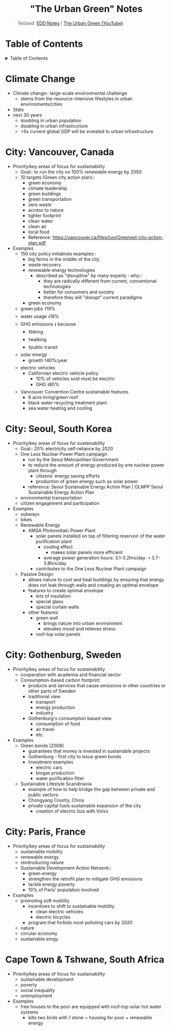<h1 align="center"><b> "The Urban Green" Notes </b></h1>

> Related: [EDD Notes](/tcfs-notes/EDD/README.md) | [The Urban Green (YouTube)](https://www.youtube.com/watch?v=o86Ut6kAEMQ)

<h1> Table of Contents </h1>
<details>
  <summary>Table of Contents</summary>

- [Climate Change](#climate-change)
- [City: Vancouver, Canada](#city-vancouver-canada)
- [City: Seoul, South Korea](#city-seoul-south-korea)
- [City: Gothenburg, Sweden](#city-gothenburg-sweden)
- [City: Paris, France](#city-paris-france)
- [Cape Town & Tshwane, South Africa](#cape-town--tshwane-south-africa)

</details>

# Climate Change
* Climate change:: large-scale environmental challenge
  * stems from the resource-intensive lifestyles in urban environments/cities
* Stats
* next 30 years
  * doubling in urban population
  * doubling in urban infrastructure
  * \>5x current global GDP will be invested to urban infrastructure
# City: Vancouver, Canada
* Priority/key areas of focus for sustainability
  * Goal:: to run the city on 100%  renewable energy by 2050
  * 10 targets (Green city action plan)::
    * green economy
    * climate leadership
    * green buildings
    * green transportation
    * zero waste
    * access to nature
    * lighter footprint
    * clean water
    * clean air
    * local food
    * Reference: https://vancouver.ca/files/cov/Greenest-city-action-plan.pdf
* Examples
  * 150 city policy initiatives examples::
    * big farms in the middle of the city
    * waste recovery
    * renewable energy technologies
      * described as "disruptive" by many experts - why::
        * they are radically different from current, conventional technologies
        * better for consumers and society
        * therefore they will "disrupt" current paradigms
    * green economy
  * green jobs 🠕19%
  * water usage 🠗18%
  * GHG emissions 🠗 because
    * 🠕biking
    * 🠕walking
    * 🠕public transit
  * solar energy
    * growth 🠕40%/year
  * electric vehicles
    * Californian electric vehicle policy
      * 10% of vehicles sold must be electric
      * GHG 🠗80%
  * Vancouver Convention Centre sustainable features
    * 6 acre living/green roof
    * black water recycling treatment plant
    * sea water heating and cooling
# City: Seoul, South Korea
* Priority/key areas of focus for sustainability
  * Goal:: 20% electricity self-reliance by 2020
  * One Less Nuclear Power Plant campaign
    * run by the Seoul Metropolitan Government
    * to reduce the amount of energy produced by one nuclear power plant through
      * citizens’ energy saving efforts
      * production of green energy such as solar power
    * reference: Seoul Sustainable Energy Action Plan | OLNPP Seoul Sustainable Energy Action Plan
  * environmental transportation
  * citizen engagement and participation
* Examples
  * subways
  * bikes
  * Renewable Energy
    * AMSA Photovoltaic Power Plant
      * solar panels installed on top of filtering reservoir of the water purification plant
        * cooling effect
          * makes solar panels more efficient
        * average power generation hours: 3.1-3.2hrs/day ➝ 3.7-3.8hrs/day
      * contributes to the One Less Nuclear Plant campaign
  * Passive Design
    * allows nature to cool and heat buildings by ensuring that energy does not leak through walls and creating an optimal envelope
    * features to create optimal envelope
      * lots of insulation
      * special glass
      * special curtain walls
    * other features
      * green wall
        * brings nature into urban environment
        * elevates mood and relieves stress
      * roof-top solar panels
# City: Gothenburg, Sweden
* Priority/key areas of focus for sustainability
  * cooperation with academia and financial sector
  * Consumption-based carbon footprint
    * products and services that cause emissions in other countries or other parts of Sweden
    * traditional view
      * transport
      * energy production
      * industry
    * Gothenburg's consumption based view
      * consumption of food
      * air travel
      * etc.
* Examples
  * Green bonds [2008]
    * guarantees that money is invested in sustainable projects
    * Gothenburg - first city to issue green bonds
    * Investment examples
      * electric cars
      * biogas production
      * water purification filter
  * Sustainable Lifestyle Scandinavia
    * example of how to help bridge the gap between private and public sectors
    * Chongyang County, China
    * private capital fuels sustainable expansion of the city
      * creation of electric bus with Volvo
# City: Paris, France
* Priority/key areas of focus for sustainability
  * sustainable mobility
  * renewable energy
  * reintroducing nature
  * Sustainable Development Action Network::
    * green energy
    * strengthen the retrofit plan to mitigate GHG emissions
    * tackle energy poverty
    * 10% of Paris' population involved
* Examples
  * promoting soft mobility
    * incentives to shift to sustainable mobility
      * clean electric vehicles
      * electric bicycles
    * program that forbids most polluting cars by 2020
  * nature
  * circular economy
  * sustainable enrgy
# Cape Town & Tshwane, South Africa
* Priority/key areas of focus for sustainability
  * sustainable development
  * poverty
  * social inequality
  * unemployment
* Examples
  * free houses to the poor are equipped with roof-top solar hot water systems
    * kills two birds with 1 stone ~ housing for poor + renewable energy

